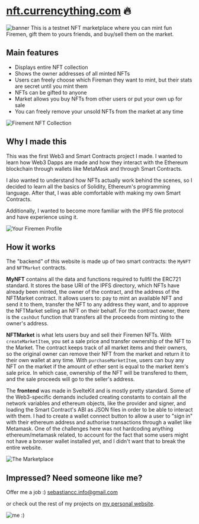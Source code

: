 ﻿# [nft.currencything.com](http://v2.currencything.com/) 🔥
![banner](https://i.imgur.com/YnidaNH.png)
This is a testnet NFT marketplace where you can mint fun Firemen, gift them to yours friends, and buy/sell them on the market.

## Main features

 - Displays entire NFT collection
 - Shows the owner addresses of all minted NFTs
 - Users can freely choose which Fireman they want to mint, but their stats are secret until you mint them
 - NFTs can be gifted to anyone
 - Market allows you buy NFTs from other users or put your own up for sale
 - You can freely remove your unsold NFTs from the market at any time

![Firement NFT Collection](https://i.imgur.com/GMPM1kD.png)

## Why I made this
This was the first Web3 and Smart Contracts project I made. I wanted to learn how Web3 Dapps are made and how they interact with the Ethereum blockchain through wallets like MetaMask and through Smart Contracts.

I also wanted to understand how NFTs actually work behind the scenes, so I decided to learn all the basics of Solidity, Ethereum's programming language. After that, I was able comfortable with making my own Smart Contracts.

Additionally, I wanted to become more familiar with the IPFS file protocol and have experience using it.

![Your Firemen Profile](https://i.imgur.com/lY2eiaT.gif)

## How it works
The "backend" of this website is made up of two smart contracts: the `MyNFT` and `NFTMarket` contracts.

**MyNFT** contains all the data and functions required to fullfil the ERC721 standard. It stores the base URI of the IPFS directory, which NFTs have already been minted, the owner of the contract, and the address of the NFTMarket contract. It allows users to: pay to mint an available NFT and send it to them, transfer the NFT to any address they want, and to approve the NFTMarket selling an NFT on their behalf. For the contract owner, there is the `cashOut` function that transfers all the proceeds from minting to the owner's address.

**NFTMarket** is what lets users buy and sell their Firemen NFTs. With `createMarketItem`, you set a sale price and transfer ownership of the NFT to the Market. The contract keeps track of all market items and their owners, so the original owner can remove their NFT from the market and return it to their own wallet at any time. With `purchaseMarketItem`, users can buy any NFT on the market if the amount of ether sent is equal to the market item's sale price. In which case, ownership of the NFT will be transfered to them, and the sale proceeds will go to the seller's address.

The **frontend** was made in SvelteKit and is mostly pretty standard. Some of the Web3-specific demands included creating constants to contain all the network variables and ethereum objects, like the provider and signer, and loading the Smart Contract's ABI as JSON files in order to be able to interact with them. I had to create a wallet connect button to allow a user to "sign in" with their ethereum address and authorise transactions through a wallet like Metamask. One of the challenges here was not hardcoding anything ethereum/metamask related, to account for the fact that some users might not have a browser wallet installed yet, and I didn't want that to break the entire website.

![The Marketplace](https://i.imgur.com/XleC4Cz.gif)

## Impressed? Need someone like me?
Offer me a job :)
sebastiancc.info@gmail.com

or check out the rest of my projects on [my personal website](https://sam.freelancepolice.org/).

![me :)](https://sam.freelancepolice.org/static/images/photo.webp)



